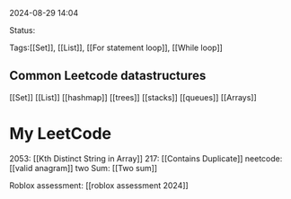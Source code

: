 
2024-08-29 14:04

Status:

Tags:[[Set]], [[List]], [[For statement loop]], [[While loop]]


## Common Leetcode datastructures
[[Set]]
[[List]]
[[hashmap]]
[[trees]]
[[stacks]]
[[queues]]
[[Arrays]]

# My LeetCode
2053: [[Kth Distinct String in Array]]
217: [[Contains Duplicate]]
neetcode: [[valid anagram]]
two Sum: [[Two sum]]

Roblox assessment: [[roblox assessment 2024]]